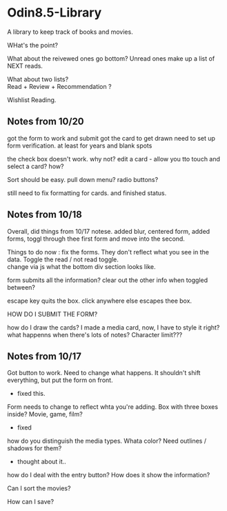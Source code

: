 # Odin8.5-Library
A library to keep track of books and movies.


WHat's the point?

What about the reivewed ones go bottom?   Unread ones make up a list of NEXT reads.

What about two lists?  
Read + Review + Recommendation ?

Wishlist Reading.

## Notes from 10/20
got the form to work and submit
got the card to get drawn
need to set up form verification.  at least for years and blank spots

the check box doesn't work.    why not?
edit a card - allow you tto touch and select a card?
how?

Sort should be easy.    pull down menu?   radio buttons?

still need to fix formatting for cards. and finished status. 



## Notes from 10/18

Overall, did things from 10/17 notese.   added blur, centered form, added forms, toggl through thee first form and move into the second.

Things to do now : 
fix the forms.  They don't reflect what you see in the data. 
Toggle the read / not read toggle.  
change via js what the bottom div section looks like. 

form submits all the information?   clear out the other info when toggled between?

escape key quits the box.
click anywhere else escapes thee box.




HOW DO I SUBMIT THE FORM?

how do I draw the cards?
I made a media card, now, I have to style it right? 
what happenns when there's lots of notes?    Character limit???




## Notes from 10/17

Got button to work. Need to change what happens. It shouldn't shift everything, but put the form on front.
- fixed this. 

Form needs to change to reflect whta you're adding.
Box with three boxes inside?   Movie, game, film?
- fixed

how do you distinguish the media types.   Whata color?      Need outlines / shadows for them?
- thought about it.. 

how do I deal with the entry button?   How does it show the information?


Can I sort the movies?   

How can I save?